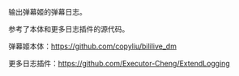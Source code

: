 输出弹幕姬的弹幕日志。

参考了本体和更多日志插件的源代码。

弹幕姬本体：https://github.com/copyliu/bililive_dm

更多日志插件：https://github.com/Executor-Cheng/ExtendLogging
